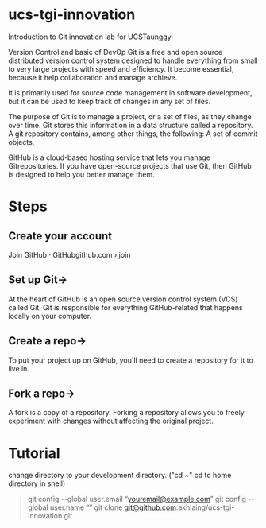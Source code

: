 # ucs-tgi-innovation
Introduction to Git
innovation lab for UCSTaunggyi

Version Control and basic of DevOp
Git is a free and open source distributed version control system designed to handle everything from small to very large projects with speed and efficiency. It become essential, because it help collaboration and manage archieve. 

 It is primarily used for source code management in software development, but it can be used to keep track of changes in any set of files.

The purpose of Git is to manage a project, or a set of files, as they change over time. Git stores this information in a data structure called a repository. A git repository contains, among other things, the following: A set of commit objects.

GitHub is a cloud-based hosting service that lets you manage Gitrepositories. If you have open-source projects that use Git, then GitHub is designed to help you better manage them.


# Steps
## Create your account

Join GitHub · GitHubgithub.com › join

## Set up Git→
At the heart of GitHub is an open source version control system (VCS) called Git. Git is responsible for everything GitHub-related that happens locally on your computer.

## Create a repo→
To put your project up on GitHub, you'll need to create a repository for it to live in.

## Fork a repo→
A fork is a copy of a repository. Forking a repository allows you to freely experiment with changes without affecting the original project.

# Tutorial
change directory to your development directory. ("cd ~" cd to home directory in shell)

> git config --global user.email “<youremail@example.com>”
> git config --global user.name “<your name>”
> git clone git@github.com:akhlaing/ucs-tgi-innovation.git
